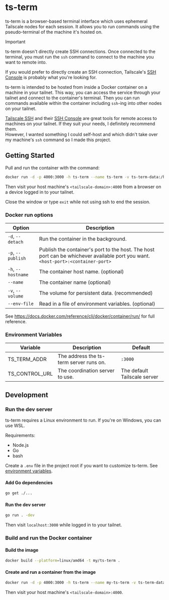 # ts-term

ts-term is a browser-based terminal interface which uses ephemeral Tailscale nodes for each session. It allows you to run commands using the pseudo-terminal of the machine it's hosted on.

> [!IMPORTANT]
> ts-term doesn't directly create SSH connections. Once connected to the terminal, you must run the `ssh` command to connect to the machine you want to remote into.
> 
> If you would prefer to directly create an SSH connection, Tailscale's [SSH Console](https://tailscale.com/kb/1216/tailscale-ssh-console) is probably what you're looking for.

ts-term is intended to be hosted from inside a Docker container on a machine in your tailnet. This way, you can access the service through your tailnet and connect to the container's terminal. Then you can run commands available within the container including `ssh`-ing into other nodes on your tailnet.

[Tailscale SSH](https://tailscale.com/kb/1193/tailscale-ssh) and their [SSH Console](https://tailscale.com/kb/1216/tailscale-ssh-console) are great tools for remote access to machines on your tailnet. If they suit your needs, I definitely recommend them.<br>
However, I wanted something I could self-host and which didn't take over my machine's `ssh` command so I made this project.

## Getting Started

Pull and run the container with the command:

```bash
docker run -d -p 4000:3000 -h ts-term --name ts-term -v ts-term-data:/home/appuser/.ssh sammytd/ts-term
```

Then visit your host machine's `<tailscale-domain>:4000` from a browser on a device logged in to your tailnet.

Close the window or type `exit` while not using ssh to end the session.

### Docker run options

| Option | Description |
| --- | --- |
| `-d`, `--detach` | Run the container in the background. |
| `-p`, `--publish` | Publish the container's port to the host. The host port can be whichever available port you want.<br>`<host-port>:<container-port>` |
| `-h`, `--hostname` | The container host name. (optional) |
| `--name` | The container name (optional) |
| `-v`, `--volume` | The volume for persistent data. (recommended) |
| `--env-file` | Read in a file of environment variables. (optional) |

See <https://docs.docker.com/reference/cli/docker/container/run/> for full reference.

### Environment Variables

| Variable | Description | Default |
| --- | --- | --- |
| TS_TERM_ADDR | The address the ts-term server runs on. | `:3000` |
| TS_CONTROL_URL | The coordination server to use. | The default Tailscale server |

## Development

### Run the dev server

ts-term requires a Linux environment to run. If you're on Windows, you can use WSL.

Requirements:

- Node.js
- Go
- bash

Create a `.env` file in the project root if you want to customize ts-term. See [environment variables](#environment-variables).

#### Add Go dependencies

```bash
go get ./...
```

#### Run the dev server

```bash
go run . -dev
```

Then visit `localhost:3000` while logged in to your tailnet.

### Build and run the Docker container

#### Build the image

```bash
docker build --platform=linux/amd64 -t my/ts-term .
```

#### Create and run a container from the image

```bash
docker run -d -p 4000:3000 -h ts-term --name my-ts-term -v ts-term-data:/home/appuser/.ssh my/ts-term
```

Then visit your host machine's `<tailscale-domain>:4000`.
